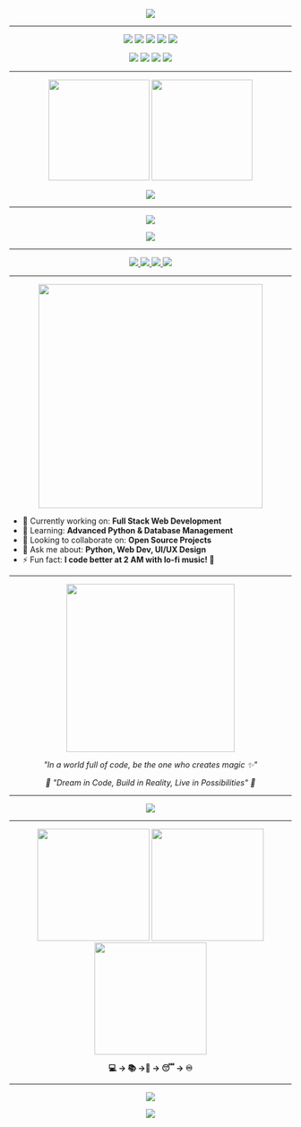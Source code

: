 <!-- Animated Header with Purple-Navy Galaxy Theme -->
<p align="center">
  <img src="https://capsule-render.vercel.app/api?type=waving&color=240046,3C096C,5A189A,7B2CBF,9D4EDD,C77DFF&height=320&section=header&text=Hey!%20Ayu%20Sansabila%20Natasya%20PUTRI&fontColor=ffffff&fontSize=35&animation=fadeIn&fontAlignY=25&desc=Student%20At%20Yogyakarta%20State%20University%20🎓%20%7C%20Future%20Tech%20Innovator%20💜&descAlign=50&descAlignY=65&descSize=20&fontAlign=50"/>
</p>

---

<p align="center">
  <img src="https://img.shields.io/badge/Python-240046?style=for-the-badge&logo=python&logoColor=C77DFF" />
  <img src="https://img.shields.io/badge/MySQL-3C096C?style=for-the-badge&logo=mysql&logoColor=E0AAFF" />
  <img src="https://img.shields.io/badge/PHP-5A189A?style=for-the-badge&logo=php&logoColor=C77DFF" />
  <img src="https://img.shields.io/badge/Figma-7B2CBF?style=for-the-badge&logo=figma&logoColor=E0AAFF" />
  <img src="https://img.shields.io/badge/Microsoft_Word-9D4EDD?style=for-the-badge&logo=microsoft-word&logoColor=white" />
</p>

<p align="center">
  <img src="https://img.shields.io/badge/HTML5-240046?style=for-the-badge&logo=html5&logoColor=C77DFF" />
  <img src="https://img.shields.io/badge/CSS3-3C096C?style=for-the-badge&logo=css3&logoColor=E0AAFF" />
  <img src="https://img.shields.io/badge/JavaScript-5A189A?style=for-the-badge&logo=javascript&logoColor=C77DFF" />
  <img src="https://img.shields.io/badge/Visual_Studio_Code-7B2CBF?style=for-the-badge&logo=visual%20studio%20code&logoColor=E0AAFF" />
</p>

---

<div align="center">
  <img height="180em" src="https://github-readme-stats.vercel.app/api?username=ayusansabila&show_icons=true&theme=radical&include_all_commits=true&count_private=true&hide_border=true&bg_color=240046&title_color=C77DFF&icon_color=E0AAFF&text_color=C77DFF"/>
  <img height="180em" src="https://github-readme-stats.vercel.app/api/top-langs/?username=ayusansabila&layout=compact&langs_count=8&theme=radical&hide_border=true&bg_color=240046&title_color=C77DFF&text_color=E0AAFF"/>
</div>

<p align="center">
  <img src="https://github-readme-streak-stats.herokuapp.com/?user=ayusansabila&theme=radical&hide_border=true&background=240046&stroke=C77DFF&ring=C77DFF&fire=E0AAFF&currStreakLabel=C77DFF&sideLabels=C77DFF&dates=E0AAFF"/>
</p>

---

<p align="center">
  <img src="https://github-profile-trophy.vercel.app/?username=ayusansabila&theme=discord&no-frame=true&no-bg=true&row=1&column=7"/>
</p>

<!-- Activity Graph -->
<p align="center">
  <img src="https://github-readme-activity-graph.vercel.app/graph?username=ayusansabila&theme=radical&hide_border=true&bg_color=240046&color=C77DFF&line=E0AAFF&point=C77DFF"/>
</p>

---

<p align="center">
  <a href="https://instagram.com/ayusansabilaa">
    <img src="https://img.shields.io/badge/Instagram-240046?style=for-the-badge&logo=instagram&logoColor=C77DFF&labelColor=5A189A"/>
  </a>
  <a href="mailto:ayusansabila09@gmail.com">
    <img src="https://img.shields.io/badge/Gmail-3C096C?style=for-the-badge&logo=gmail&logoColor=E0AAFF"/>
  </a>
  <a href="https://linkedin.com/in/ayusansabila">
    <img src="https://img.shields.io/badge/LinkedIn-7B2CBF?style=for-the-badge&logo=linkedin&logoColor=C77DFF"/>
  </a>
  <a href="https://github.com/ayusansabila">
    <img src="https://img.shields.io/badge/GitHub-9D4EDD?style=for-the-badge&logo=github&logoColor=240046"/>
  </a>
</p>

---

<p align="center">
  <img src="https://media.giphy.com/media/L1R1tvI9svkIWwpVYr/giphy.gif" width="400"/>
</p>

- 🔭 Currently working on: **Full Stack Web Development**
- 🌱 Learning: **Advanced Python & Database Management**
- 👯 Looking to collaborate on: **Open Source Projects**
- 💬 Ask me about: **Python, Web Dev, UI/UX Design**
- ⚡ Fun fact: **I code better at 2 AM with lo-fi music! 🎵**

---


<p align="center">
  <img src="https://media.giphy.com/media/26tn33aiTi1jkl6H6/giphy.gif" width="300"/>
</p>

<p align="center">
  <em>"In a world full of code, be the one who creates magic ✨"</em>
</p>

<p align="center">
  <em>🌙 "Dream in Code, Build in Reality, Live in Possibilities" 🚀</em>
</p>

---

<!-- Snake Animation -->
<p align="center">
  <img src="https://github.com/ayusansabila/ayusansabila/blob/output/github-contribution-grid-snake-dark.svg"/>
</p>

---

<p align="center">
  <img src="https://media.giphy.com/media/3oKIPEqDGUULpEU0aQ/giphy.gif" width="200"/>
  <img src="https://media.giphy.com/media/13HgwGsXF0aiGY/giphy.gif" width="200"/>
  <img src="https://media.giphy.com/media/26tn33aiTi1jkl6H6/giphy.gif" width="200"/>
</p>

<p align="center">
  <strong> 💻 → 📚 →📱 → 😴 → ♾️</strong>
</p>

---

<!-- Animated Footer -->
<p align="center">
  <img src="https://capsule-render.vercel.app/api?type=waving&color=240046,3C096C,5A189A,7B2CBF,9D4EDD&height=200&section=footer&animation=twinkling"/>
</p>

<p align="center">
  <img src="https://readme-typing-svg.herokuapp.com?font=Orbitron&size=25&pause=1000&color=C77DFF&center=true&vCenter=true&width=650&height=50&lines=Thanks+for+visiting+my+purple+galaxy!+💜;Let's+build+something+magical+together!+✨;Keep+coding+in+purple+dreams!+🌌"/>
</p>
